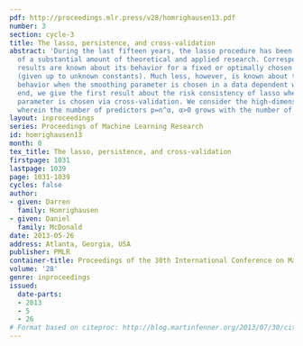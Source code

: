 ```yaml
---
pdf: http://proceedings.mlr.press/v28/homrighausen13.pdf
number: 3
section: cycle-3
title: The lasso, persistence, and cross-validation
abstract: 'During the last fifteen years, the lasso procedure has been the target
  of a substantial amount of theoretical and applied research. Correspondingly, many
  results are known about its behavior for a fixed or optimally chosen smoothing parameter
  (given up to unknown constants). Much less, however, is known about the lasso’s
  behavior when the smoothing parameter is chosen in a data dependent way. To this
  end, we give the first result about the risk consistency of lasso when the smoothing
  parameter is chosen via cross-validation. We consider the high-dimensional setting
  wherein the number of predictors p=n^α, α>0 grows with the number of observations.  '
layout: inproceedings
series: Proceedings of Machine Learning Research
id: homrighausen13
month: 0
tex_title: The lasso, persistence, and cross-validation
firstpage: 1031
lastpage: 1039
page: 1031-1039
cycles: false
author:
- given: Darren
  family: Homrighausen
- given: Daniel
  family: McDonald
date: 2013-05-26
address: Atlanta, Georgia, USA
publisher: PMLR
container-title: Proceedings of the 30th International Conference on Machine Learning
volume: '28'
genre: inproceedings
issued:
  date-parts:
  - 2013
  - 5
  - 26
# Format based on citeproc: http://blog.martinfenner.org/2013/07/30/citeproc-yaml-for-bibliographies/
---
```

